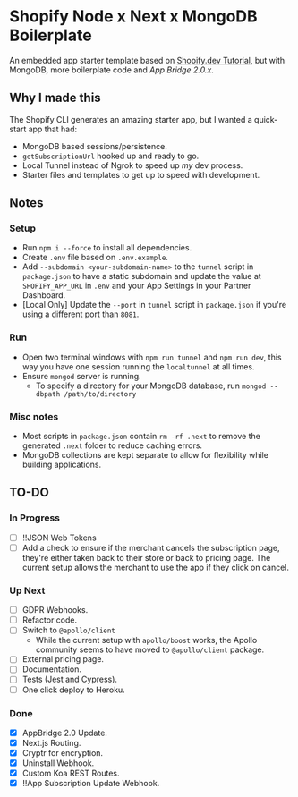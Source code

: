# Shopify Node x Next x MongoDB Boilerplate

An embedded app starter template based on [Shopify.dev Tutorial](https://shopify.dev/tutorials/build-a-shopify-app-with-node-and-react), but with MongoDB, more boilerplate code and _App Bridge 2.0.x_.

## Why I made this

The Shopify CLI generates an amazing starter app, but I wanted a quick-start app that had:

- MongoDB based sessions/persistence.
- `getSubscriptionUrl` hooked up and ready to go.
- Local Tunnel instead of Ngrok to speed up _my_ dev process.
- Starter files and templates to get up to speed with development.

## Notes

### Setup

- Run `npm i --force` to install all dependencies.
- Create `.env` file based on `.env.example`.
- Add `--subdomain <your-subdomain-name>` to the `tunnel` script in `package.json` to have a static subdomain and update the value at `SHOPIFY_APP_URL` in `.env` and your App Settings in your Partner Dashboard.
- [Local Only] Update the `--port` in `tunnel` script in `package.json` if you're using a different port than `8081`.

### Run

- Open two terminal windows with `npm run tunnel` and `npm run dev`, this way you have one session running the `localtunnel` at all times.
- Ensure `mongod` server is running.
  - To specify a directory for your MongoDB database, run `mongod --dbpath /path/to/directory`

### Misc notes

- Most scripts in `package.json` contain `rm -rf .next` to remove the generated `.next` folder to reduce caching errors.
- MongoDB collections are kept separate to allow for flexibility while building applications.

## TO-DO

### In Progress

- [ ] ‼️JSON Web Tokens
- [ ] Add a check to ensure if the merchant cancels the subscription page, they're either taken back to their store or back to pricing page. The current setup allows the merchant to use the app if they click on cancel.

### Up Next

- [ ] GDPR Webhooks.
- [ ] Refactor code.
- [ ] Switch to `@apollo/client`
  - While the current setup with `apollo/boost` works, the Apollo community seems to have moved to `@apollo/client` package.
- [ ] External pricing page.
- [ ] Documentation.
- [ ] Tests (Jest and Cypress).
- [ ] One click deploy to Heroku.

### Done

- [x] AppBridge 2.0 Update.
- [x] Next.js Routing.
- [x] Cryptr for encryption.
- [x] Uninstall Webhook.
- [x] Custom Koa REST Routes.
- [x] ‼️App Subscription Update Webhook.